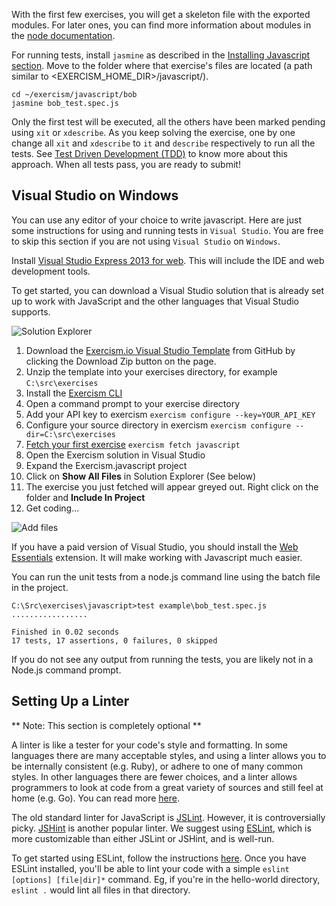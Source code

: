 With the first few exercises, you will get a skeleton file with the exported modules.
For later ones, you can find more information about modules in the [node documentation](http://nodejs.org/api/modules.html#modules_module_exports).

For running tests, install `jasmine` as described in the [Installing Javascript section](http://exercism.io/languages/javascript/installing).
Move to the folder where that exercise's files are located (a path similar to <EXERCISM_HOME_DIR>/javascript/<EXERCISE>).

    cd ~/exercism/javascript/bob
    jasmine bob_test.spec.js

Only the first test will be executed, all the others have been marked pending using `xit` or `xdescribe`.
As you keep solving the exercise, one by one change all `xit` and `xdescribe` to `it` and `describe` respectively to run all the tests.
See [Test Driven Development (TDD)](https://en.wikipedia.org/wiki/Test-driven_development) to know more about this approach.
When all tests pass, you are ready to submit!


## Visual Studio on Windows

You can use any editor of your choice to write javascript. Here are just some instructions for using and running tests in `Visual Studio`.
You are free to skip this section if you are not using `Visual Studio` on `Windows`.

Install [Visual Studio Express 2013 for web](http://www.visualstudio.com/en-us/products/visual-studio-express-vs.aspx). This will include the IDE and web development tools.

To get started, you can download a Visual Studio solution that is already set up to work with JavaScript and the other languages that Visual Studio supports.

![Solution Explorer](img/SolutionExplorer.png)

1. Download the [Exercism.io Visual Studio Template](https://github.com/rprouse/Exercism.VisualStudio) from GitHub by clicking the Download Zip button on the page.
2. Unzip the template into your exercises directory, for example `C:\src\exercises`
2. Install the [Exercism CLI](http://exercism.io/cli)
3. Open a command prompt to your exercise directory
4. Add your API key to exercism `exercism configure --key=YOUR_API_KEY`
5. Configure your source directory in exercism `exercism configure --dir=C:\src\exercises`
6. [Fetch your first exercise](http://exercism.io/languages/javascript) `exercism fetch javascript`
7. Open the Exercism solution in Visual Studio
8. Expand the Exercism.javascript project
9. Click on **Show All Files** in Solution Explorer (See below)
10. The exercise you just fetched will appear greyed out. Right click on the folder and **Include In Project**
11. Get coding...

![Add files](img/AddFiles.png)

If you have a paid version of Visual Studio, you should install the [Web Essentials](http://vswebessentials.com/) extension. It will make working with Javascript much easier.

You can run the unit tests from a node.js command line using the batch file in the project.

    C:\Src\exercises\javascript>test example\bob_test.spec.js
    .................

    Finished in 0.02 seconds
    17 tests, 17 assertions, 0 failures, 0 skipped

If you do not see any output from running the tests, you are likely not in a Node.js command prompt.

## Setting Up a Linter

** Note: This section is completely optional **

A linter is like a tester for your code's style and formatting. In some languages there are many acceptable styles, and using a linter allows you to be internally consistent (e.g. Ruby), or adhere to one of many common styles. In other languages there are fewer choices, and a linter allows programmers to look at code from a great variety of sources and still feel at home (e.g. Go). You can read more [here](https://en.wikipedia.org/wiki/Lint_(software)).

The old standard linter for JavaScript is [JSLint](http://jslint.com). However, it is controversially picky. [JSHint](http://jshint.com) is another popular linter. We suggest using [ESLint](http://eslint.org), which is more customizable than either JSLint or JSHint, and is well-run.

To get started using ESLint, follow the instructions [here](http://eslint.org/docs/user-guide/command-line-interface.html). Once you have ESLint installed, you'll be able to lint your code with a simple `eslint [options] [file|dir]*` command. Eg, if you're in the hello-world directory, `eslint .` would lint all files in that directory.
